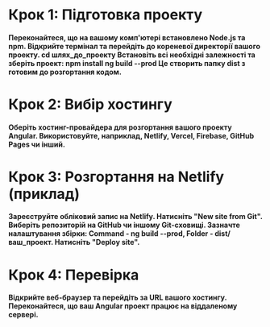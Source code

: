 # Крок 1: Підготовка проекту
#### Переконайтеся, що на вашому комп'ютері встановлено Node.js та npm. Відкрийте термінал та перейдіть до кореневої директорії вашого проекту. cd шлях_до_проекту Встановіть всі необхідні залежності та зберіть проект: npm install ng build --prod Це створить папку dist з готовим до розгортання кодом.

# Крок 2: Вибір хостингу
#### Оберіть хостинг-провайдера для розгортання вашого проекту Angular. Використовуйте, наприклад, Netlify, Vercel, Firebase, GitHub Pages чи інший.

# Крок 3: Розгортання на Netlify (приклад)
#### Зареєструйте обліковий запис на Netlify. Натисніть "New site from Git". Виберіть репозиторій на GitHub чи іншому Git-сховищі. Зазначте налаштування збірки:  Command - ng build --prod, Folder - dist/ваш_проект. Натисніть "Deploy site".

# Крок 4: Перевірка
#### Відкрийте веб-браузер та перейдіть за URL вашого хостингу. Переконайтеся, що ваш Angular проект працює на віддаленому сервері.

